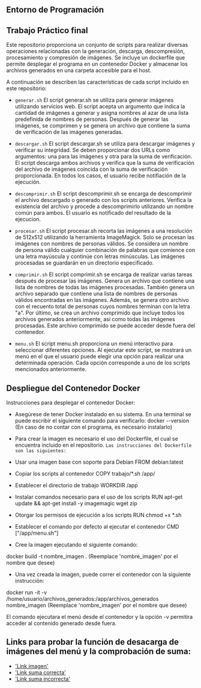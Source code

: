## Entorno de Programación

## Trabajo Práctico final

Este repositorio proporciona un conjunto de scripts para realizar diversas operaciones relacionadas con la generación, descarga, descompresión, procesamiento y compresión de imágenes. 
Se incluye un dockerfile que permite desplegar el programa en un contenedor Docker y almacenar los archivos generados en una carpeta accesible para el host. 

A continuación se describen las características de cada script incluido en este repositorio:

-   `generar.sh`
El script generar.sh se utiliza para generar imágenes utilizando servicios web. El script acepta un argumento que indica la cantidad de imágenes a generar y asigna nombres al azar de una lista predefinida de nombres de personas. Después de generar las imágenes, se comprimen y se genera un archivo que contiene la suma de verificación de las imágenes generadas.

-   `descargar.sh`
El script descargar.sh se utiliza para descargar imágenes y verificar su integridad. Se deben proporcionar dos URLs como argumentos: una para las imágenes y otra para la suma de verificación. El script descarga ambos archivos y verifica que la suma de verificación del archivo de imágenes coincida con la suma de verificación proporcionada. En todos los casos, el usuario recibe notifiación de la ejecución.

-   `descomprimir.sh`
El script descomprimir.sh se encarga de descomprimir el archivo descargado o generado con los scripts anteriores. Verifica la existencia del archivo y procede a descomprimirlo utilizando un nombre común para ambos. El usuario es notificado del resultado de la ejecucion.

-   `procesar.sh`
El script procesar.sh recorta las imágenes a una resolución de 512x512 utilizando la herramienta ImageMagick. Solo se procesan las imágenes con nombres de personas válidos. Se considera un nombre de persona válido cualquier combinación de palabras que comience con una letra mayúscula y continúe con letras minúsculas. Las imágenes procesadas se guardarán en un directorio especificado.

-   `comprimir.sh`
El script comprimir.sh se encarga de realizar varias tareas después de procesar las imágenes. Genera un archivo que contiene una lista de nombres de todas las imágenes procesadas. También genera un archivo separado que contiene una lista de nombres de personas válidos encontradas en las imágenes. Además, se genera otro archivo con el recuento total de personas cuyos nombres terminan con la letra "a". Por último, se crea un archivo comprimido que incluye todos los archivos generados anteriormente, así como todas las imágenes procesadas. Este archivo comprimido se puede acceder desde fuera del contenedor.

-   `menu.sh`
El script menu.sh proporciona un menú interactivo para seleccionar diferentes opciones. Al ejecutar este script, se mostrará un menú en el que el usuario puede elegir una opción para realizar una determinada operación. Cada opción corresponde a uno de los scripts mencionados anteriormente.

## Despliegue del Contenedor Docker

Instrucciones para desplegar el contenedor Docker:
-   Asegúrese de tener Docker instalado en su sistema.
En una terminal se puede escribir el siguiente comando para verificarlo: docker --version (En caso de no contar con el programa, es necesario instalarlo)
-   Para crear la imagen es necesario el uso del Dockerfile, el cual se encuentra incluido en el repositorio.
`Las instrucciones del Dockerfile son las siguientes:`
-   Usar una imagen base con soporte para Debian FROM debian:latest
-   Copiar los scripts al contenedor COPY trabajo/*.sh /app/
-   Establecer el directorio de trabajo WORKDIR /app
-   Instalar comandos necesario para el uso de los scripts RUN apt-get update && apt-get install -y imagemagic wget zip
-   Otorgar los permisos de ejecución a los scripts RUN chmod +x *.sh
-   Establecer el comando por defecto al ejecutar el contenedor CMD ["/app/menu.sh"]

-   Cree la imagen ejecutando el siguiente comando:

docker build -t nombre_imagen . (Reemplace 'nombre_imagen' por el nombre que desee)

-   Una vez creada la imagen, puede correr el contenedor con la siguiente instrucción:

docker run -it -v /home/usuario/archivos_generados:/app/archivos_generados nombre_imagen (Reemplace 'nombre_imagen' por el nombre que desee)

El comando ejecutara el menú desde el contenedor y la opción -v permitira acceder al contenido generado desde fuera.

## Links para probar la función de desacarga de imágenes del menú y la comprobación de suma: 
-   ['Link imagen'](https://drive.google.com/file/d/1MPOlGpw74KlYQ4bkX63ap9S8vQntRf0L/view?usp=drive_link) 
-   ['Link suma correcta'](https://drive.google.com/file/d/1H5GsgPgXSEqTgKnmc3q4Z7y7zqh1xxZc/view?usp=drive_link)
-   ['Link suma incorrecta'](https://drive.google.com/file/d/1jD7nyM6iXsRUgYsJgQtiA-nHvfezYPfl/view?usp=drive_link)
